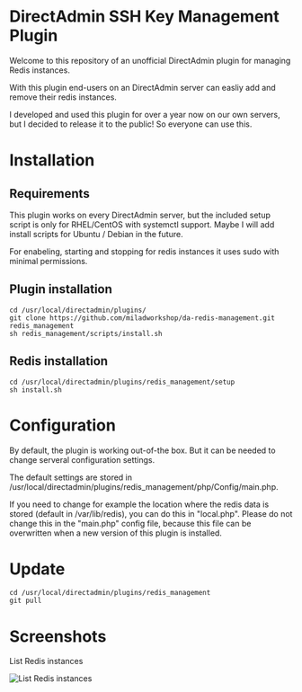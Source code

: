 # DirectAdmin SSH Key Management Plugin
Welcome to this repository of an unofficial DirectAdmin plugin for managing Redis instances. 

With this plugin end-users on an DirectAdmin server can easliy add and remove their redis instances.

I developed and used this plugin for over a year now on our own servers, but I decided to release it to the public! So everyone can use this.

# Installation
## Requirements
This plugin works on every DirectAdmin server, but the included setup script is only for RHEL/CentOS with systemctl support. Maybe I will add install scripts for Ubuntu / Debian in the future.

For enabeling, starting and stopping for redis instances it uses sudo with minimal permissions.
## Plugin installation
```
cd /usr/local/directadmin/plugins/
git clone https://github.com/miladworkshop/da-redis-management.git redis_management
sh redis_management/scripts/install.sh
```

## Redis installation
```
cd /usr/local/directadmin/plugins/redis_management/setup
sh install.sh
```

# Configuration
By default, the plugin is working out-of-the box. But it can be needed to change serveral configuration settings.

The default settings are stored in /usr/local/directadmin/plugins/redis_management/php/Config/main.php.

If you need to change for example the location where the redis data is stored (default in /var/lib/redis), you can do this in "local.php". Please do not change this in the "main.php" config file, because this file can be overwritten when a new version of this plugin is installed.

# Update
```
cd /usr/local/directadmin/plugins/redis_management
git pull
```

# Screenshots
List Redis instances

![List Redis instances](https://raw.githubusercontent.com/miladworkshop/da-redis-management/master/screenshots/list.png)
